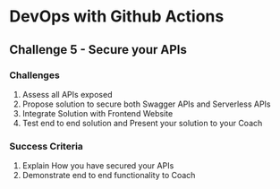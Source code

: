 # DevOps with Github Actions

## Challenge 5 - Secure your APIs


### Challenges

1. Assess all APIs exposed
2. Propose solution to secure both Swagger APIs and Serverless APIs
3. Integrate Solution with Frontend Website
4. Test end to end solution and Present your solution to your Coach


### Success Criteria

1. Explain How you have secured your APIs
2. Demonstrate end to end functionality to Coach
